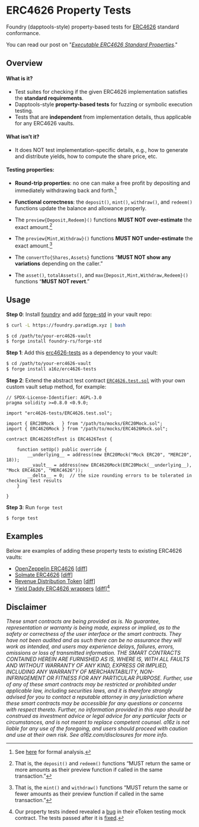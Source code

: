 # ERC4626 Property Tests

Foundry (dapptools-style) property-based tests for [ERC4626] standard conformance.

[ERC4626]: <https://eips.ethereum.org/EIPS/eip-4626>

You can read our post on "_[Executable ERC4626 Standard Properties]_."

[Executable ERC4626 Standard Properties]: TBA

## Overview

#### What is it?
- Test suites for checking if the given ERC4626 implementation satisfies the **standard requirements**.
- Dapptools-style **property-based tests** for fuzzing or symbolic execution testing.
- Tests that are **independent** from implementation details, thus applicable for any ERC4626 vaults.

#### What isn’t it?
- It does NOT test implementation-specific details, e.g., how to generate and distribute yields, how to compute the share price, etc.

#### Testing properties:

- **Round-trip properties**: no one can make a free profit by depositing and immediately withdrawing back and forth.[^rt]

[^rt]: See [here](https://hackmd.io/@daejunpark/BJMGbD435#Invariants) for formal analysis.

- **Functional correctness**: the `deposit()`, `mint()`, `withdraw()`, and `redeem()` functions update the balance and allowance properly.

- The `preview{Deposit,Redeem}()` functions **MUST NOT over-estimate** the exact amount.[^1]

[^1]: That is, the `deposit()` and `redeem()` functions “MUST return the same or more amounts as their preview function if called in the same transaction.”

- The `preview{Mint,Withdraw}()` functions **MUST NOT under-estimate** the exact amount.[^2]

[^2]: That is, the `mint()` and `withdraw()` functions “MUST return the same or fewer amounts as their preview function if called in the same transaction.”

- The `convertTo{Shares,Assets}` functions “**MUST NOT show any variations** depending on the caller.”

- The `asset()`, `totalAssets()`, and `max{Deposit,Mint,Withdraw,Redeem}()` functions “**MUST NOT revert**.”

## Usage

**Step 0**: Install [foundry] and add [forge-std] in your vault repo:
```bash
$ curl -L https://foundry.paradigm.xyz | bash

$ cd /path/to/your-erc4626-vault
$ forge install foundry-rs/forge-std
```

[foundry]: <https://getfoundry.sh/>
[forge-std]: <https://github.com/foundry-rs/forge-std>

**Step 1**: Add this [erc4626-tests] as a dependency to your vault:
```bash
$ cd /path/to/your-erc4626-vault
$ forge install a16z/erc4626-tests
```

[erc4626-tests]: <https://github.com/a16z/erc4626-tests>

**Step 2**: Extend the abstract test contract [`ERC4626.test.sol`](ERC4626.test.sol) with your own custom vault setup method, for example:

```solidity
// SPDX-License-Identifier: AGPL-3.0
pragma solidity >=0.8.0 <0.9.0;

import "erc4626-tests/ERC4626.test.sol";

import { ERC20Mock   } from "/path/to/mocks/ERC20Mock.sol";
import { ERC4626Mock } from "/path/to/mocks/ERC4626Mock.sol";

contract ERC4626StdTest is ERC4626Test {

    function setUp() public override {
        __underlying__ = address(new ERC20Mock("Mock ERC20", "MERC20", 18));
        __vault__ = address(new ERC4626Mock(ERC20Mock(__underlying__), "Mock ERC4626", "MERC4626"));
        __delta__ = 0;  // the size rounding errors to be tolerated in checking test results
    }

}
```

**Step 3**: Run `forge test`

```
$ forge test
```

## Examples

Below are examples of adding these property tests to existing ERC4626 vaults:
- [OpenZeppelin ERC4626] [[diff](https://github.com/daejunpark/openzeppelin-contracts/commit/c4a495447cb7345c29b25bda3b5365276bb2f29b)]
- [Solmate ERC4626] [[diff](https://github.com/daejunpark/solmate/commit/36dc4adcf035b1e94ffe795d21a4c6e513ddcfbc)]
- [Revenue Distribution Token] [[diff](https://github.com/daejunpark/revenue-distribution-token/commit/7ca627002ceb3af02c727fe5dda9a1170adf7a6d)]
- [Yield Daddy ERC4626 wrappers] [[diff](https://github.com/daejunpark/yield-daddy/commit/15a76913f082cd98fdad47d1a5f7932115a59c36)][^bug]

[OpenZeppelin ERC4626]: <https://github.com/OpenZeppelin/openzeppelin-contracts/blob/a1948250ab8c441f6d327a65754cb20d2b1b4554/contracts/token/ERC20/extensions/ERC4626.sol>
[Solmate ERC4626]: <https://github.com/transmissions11/solmate/blob/c2594bf4635ad773a8f4763e20b7e79582e41535/src/mixins/ERC4626.sol>
[Revenue Distribution Token]: <https://github.com/maple-labs/revenue-distribution-token/blob/be9592fd72bfa7142a217507f2d5500a7856329e/contracts/RevenueDistributionToken.sol>
[Yield Daddy ERC4626 wrappers]: <https://github.com/timeless-fi/yield-daddy>

[^bug]: Our property tests indeed revealed a [bug](https://github.com/timeless-fi/yield-daddy/issues/7) in their eToken testing mock contract. The tests passed after it is [fixed](https://github.com/daejunpark/yield-daddy/commit/721cf4bd766805fd409455434aa5fd1a9b2df25c).


## Disclaimer

_These smart contracts are being provided as is. No guarantee, representation or warranty is being made, express or implied, as to the safety or correctness of the user interface or the smart contracts. They have not been audited and as such there can be no assurance they will work as intended, and users may experience delays, failures, errors, omissions or loss of transmitted information. THE SMART CONTRACTS CONTAINED HEREIN ARE FURNISHED AS IS, WHERE IS, WITH ALL FAULTS AND WITHOUT WARRANTY OF ANY KIND, EXPRESS OR IMPLIED, INCLUDING ANY WARRANTY OF MERCHANTABILITY, NON- INFRINGEMENT OR FITNESS FOR ANY PARTICULAR PURPOSE. Further, use of any of these smart contracts may be restricted or prohibited under applicable law, including securities laws, and it is therefore strongly advised for you to contact a reputable attorney in any jurisdiction where these smart contracts may be accessible for any questions or concerns with respect thereto. Further, no information provided in this repo should be construed as investment advice or legal advice for any particular facts or circumstances, and is not meant to replace competent counsel. a16z is not liable for any use of the foregoing, and users should proceed with caution and use at their own risk. See a16z.com/disclosures for more info._
